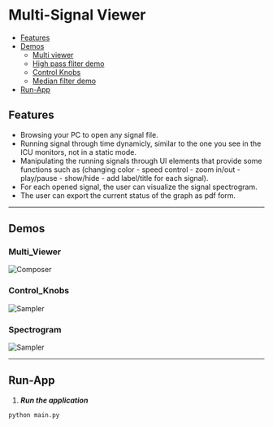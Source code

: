 # Multi-Signal Viewer

- [Features](#features)
- [Demos](#Demos)
    - [Multi viewer](#Multi_Viewer)
    - [High pass fliter demo](#High_pass_fliter)
    - [Control Knobs](#Control_Knobs)
    - [Median filter demo](#laplacian_filter)
- [Run-App](#Run-App)  

## Features
- Browsing your PC to open any signal file.
- Running signal through time dynamicly, similar to the one you see in the ICU monitors,
not in a static mode.
- Manipulating the running signals through UI elements that provide some functions such as (changing color - speed control - zoom in/out - play/pause - show/hide - add label/title for each signal).
- For each opened signal, the user can visualize the signal spectrogram.
- The user can export the current status of the graph as pdf form.

------
## Demos
### Multi_Viewer
![Composer](docs/multi_viewer.gif)

### Control_Knobs
![Sampler](docs/control_knobs.gif)

### Spectrogram
![Sampler](docs/spectrogram.gif)

---
## Run-App
1. **_Run the application_**
```sh
python main.py
```




